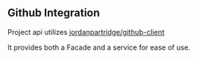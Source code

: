 ## Github Integration

Project api utilizes <a href="https://www.github.com/jordanpartridge/github-client">jordanpartridge/github-client</a>

It provides both a Facade and a service for ease of use.
